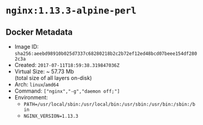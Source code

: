 # `nginx:1.13.3-alpine-perl`

## Docker Metadata

- Image ID: `sha256:aeebd98910b025d7337c68280218b2c2b72ef12ed48bcd07beee154df2802c3a`
- Created: `2017-07-11T18:59:38.319847036Z`
- Virtual Size: ~ 57.73 Mb  
  (total size of all layers on-disk)
- Arch: `linux`/`amd64`
- Command: `["nginx","-g","daemon off;"]`
- Environment:
  - `PATH=/usr/local/sbin:/usr/local/bin:/usr/sbin:/usr/bin:/sbin:/bin`
  - `NGINX_VERSION=1.13.3`
